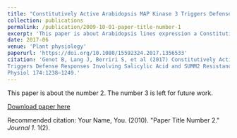 ```yaml
---
title: "Constitutively Active Arabidopsis MAP Kinase 3 Triggers Defense Responses Involving Salicylic Acid and SUMM2 Resistance Protein "
collection: publications
permalink: /publication/2009-10-01-paper-title-number-1
excerpt: 'This paper is about Arabidopsis lines expression a Constitutively Active (CA) MAPKinase 3. It is related to plant innate immunity and Resistance proteins'
date: 2017-06
venue: 'Plant physiology'
paperurl: 'https://doi.org/10.1080/15592324.2017.1356533'
citation: 'Genot B, Lang J, Berriri S, et al (2017) Constitutively Active Arabidopsis MAP Kinase 3
Triggers Defense Responses Involving Salicylic Acid and SUMM2 Resistance Protein. Plant
Physiol 174:1238–1249.'
---
```

This paper is about the number 2. The number 3 is left for future work.

[Download paper here](http://academicpages.github.io/files/paper2.pdf)

Recommended citation: Your Name, You. (2010). "Paper Title Number 2." <i>Journal 1</i>. 1(2).



